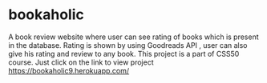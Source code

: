 # bookaholic
A book review website where user can see rating of books which is present in the database. Rating is shown by using Goodreads API , user can also give his rating and review to any book.
This project is a part of CSS50 course.
Just click on the link to view project https://bookaholic9.herokuapp.com/
